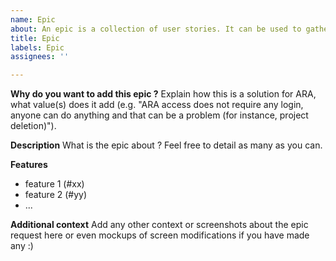 ```yaml
---
name: Epic
about: An epic is a collection of user stories. It can be used to gather features sharing the same goal (e.g. User login management, Migration, Purchase etc.). 
title: Epic
labels: Epic
assignees: ''

---
```


**Why do you want to add this epic ?**
Explain how this is a solution for ARA, what value(s) does it add (e.g. "ARA access does not require any login, anyone can do anything and that can be a problem (for instance, project deletion)").

**Description**
What is the epic about ? Feel free to detail as many as you can.

**Features**
- feature 1 (#xx)
- feature 2 (#yy)
- ...

**Additional context**
Add any other context or screenshots about the epic request here or even mockups of screen modifications if you have made any :)

